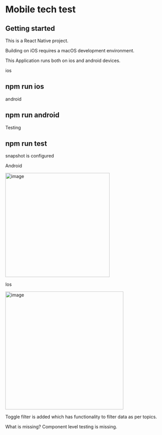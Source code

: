 # Mobile tech test

## Getting started

This is a React Native project.

Building on iOS requires a macOS development environment.

This Application runs both on ios and android devices.

ios

## npm run ios

android

## npm run android


Testing 

## npm run test
snapshot is configured

Android 

<img width="325" alt="image" src="https://user-images.githubusercontent.com/12758622/196403183-5de94ef6-f9eb-4a07-923d-95cf8fb7b9ca.png">

Ios

<img width="368" alt="image" src="https://user-images.githubusercontent.com/12758622/196403228-91eda762-9e41-4388-ae01-79948394002c.png">


Toggle filter is added which has functionality to filter data as per topics.


What is missing?
Component level testing is missing.


